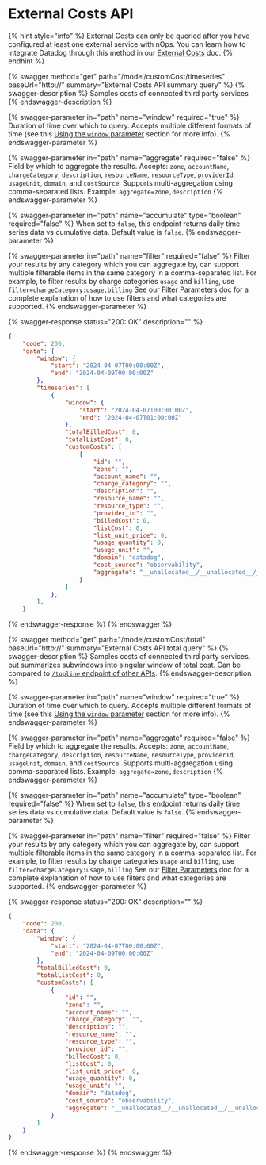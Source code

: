# External Costs API

{% hint style="info" %}
External Costs can only be queried after you have configured at least one external service with nOps. You can learn how to integrate Datadog through this method in our [External Costs](/using-nOps/navigating-the-nOps-ui/external-costs.md#enabling-external-costs) doc.
{% endhint %}

{% swagger method="get" path="/model/customCost/timeseries" baseUrl="http://<your-nOps-address>" summary="External Costs API summary query" %}
{% swagger-description %}
Samples costs of connected third party services
{% endswagger-description %}

{% swagger-parameter in="path" name="window" required="true" %}
Duration of time over which to query. Accepts multiple different formats of time (see this [Using the `window` parameter](/apis/apis-overview.md#using-the-window-parameter) section for more info).
{% endswagger-parameter %}

{% swagger-parameter in="path" name="aggregate" required="false" %}
Field by which to aggregate the results. Accepts: `zone`, `accountName`, `chargeCategory`, `description`, `resourceName`, `resourceType`, `providerId`, `usageUnit`, `domain`, and `costSource`. Supports multi-aggregation using comma-separated lists. Example: `aggregate=zone,description`
{% endswagger-parameter %}

{% swagger-parameter in="path" name="accumulate" type="boolean" required="false" %}
When set to `false`, this endpoint returns daily time series data vs cumulative data. Default value is `false`.
{% endswagger-parameter %}

{% swagger-parameter in="path" name="filter" required="false" %}
Filter your results by any category which you can aggregate by, can support multiple filterable items in the same category in a comma-separated list. For example, to filter results by charge categories `usage` and `billing`, use `filter=chargeCategory:usage,billing` See our [Filter Parameters](/apis/filters-api.md) doc for a complete explanation of how to use filters and what categories are supported.
{% endswagger-parameter %}

{% swagger-response status="200: OK" description="" %}
```json
{
    "code": 200,
    "data": {
        "window": {
            "start": "2024-04-07T00:00:00Z",
            "end": "2024-04-09T00:00:00Z"
        },
        "timeseries": [
            {
                "window": {
                    "start": "2024-04-07T00:00:00Z",
                    "end": "2024-04-07T01:00:00Z"
                },
                "totalBilledCost": 0,
                "totalListCost": 0,
                "customCosts": [
                    {
                        "id": "",
                        "zone": "",
                        "account_name": "",
                        "charge_category": "",
                        "description": "",
                        "resource_name": "",
                        "resource_type": "",
                        "provider_id": "",
                        "billedCost": 0,
                        "listCost": 0,
                        "list_unit_price": 0,
                        "usage_quantity": 0,
                        "usage_unit": "",
                        "domain": "datadog",
                        "cost_source": "observability",
                        "aggregate": "__unallocated__/__unallocated__/__unallocated__/__unallocated__/__unallocated__/__unallocated__/__unallocated__/__unallocated__/datadog/observability"
                    }
                ]
            },
        ],
    }
```
{% endswagger-response %}
{% endswagger %}

{% swagger method="get" path="/model/customCost/total" baseUrl="http://<your-nOps-address>" summary="External Costs API total query" %}
{% swagger-description %}
Samples costs of connected third party services, but summarizes subwindows into singular window of total cost. Can be compared to [`/topline` endpoint of other APIs](/apis/apis-overview.md#using-the-topline-endpoint-to-summarize-costs).
{% endswagger-description %}

{% swagger-parameter in="path" name="window" required="true" %}
Duration of time over which to query. Accepts multiple different formats of time (see this [Using the `window` parameter](/apis/apis-overview.md#using-the-window-parameter) section for more info).
{% endswagger-parameter %}

{% swagger-parameter in="path" name="aggregate" required="false" %}
Field by which to aggregate the results. Accepts: `zone`, `accountName`, `chargeCategory`, `description`, `resourceName`, `resourceType`, `providerId`, `usageUnit`, `domain`, and `costSource`. Supports multi-aggregation using comma-separated lists. Example: `aggregate=zone,description`
{% endswagger-parameter %}

{% swagger-parameter in="path" name="accumulate" type="boolean" required="false" %}
When set to `false`, this endpoint returns daily time series data vs cumulative data. Default value is `false`.
{% endswagger-parameter %}

{% swagger-parameter in="path" name="filter" required="false" %}
Filter your results by any category which you can aggregate by, can support multiple filterable items in the same category in a comma-separated list. For example, to filter results by charge categories `usage` and `billing`, use `filter=chargeCategory:usage,billing` See our [Filter Parameters](/apis/filters-api.md) doc for a complete explanation of how to use filters and what categories are supported.
{% endswagger-parameter %}

{% swagger-response status="200: OK" description="" %}
```json
{
    "code": 200,
    "data": {
        "window": {
            "start": "2024-04-07T00:00:00Z",
            "end": "2024-04-09T00:00:00Z"
        },
        "totalBilledCost": 0,
        "totalListCost": 0,
        "customCosts": [
            {
                "id": "",
                "zone": "",
                "account_name": "",
                "charge_category": "",
                "description": "",
                "resource_name": "",
                "resource_type": "",
                "provider_id": "",
                "billedCost": 0,
                "listCost": 0,
                "list_unit_price": 0,
                "usage_quantity": 0,
                "usage_unit": "",
                "domain": "datadog",
                "cost_source": "observability",
                "aggregate": "__unallocated__/__unallocated__/__unallocated__/__unallocated__/__unallocated__/__unallocated__/__unallocated__/__unallocated__/datadog/observability"
            }
        ]
    }
}
```
{% endswagger-response %}
{% endswagger %}
